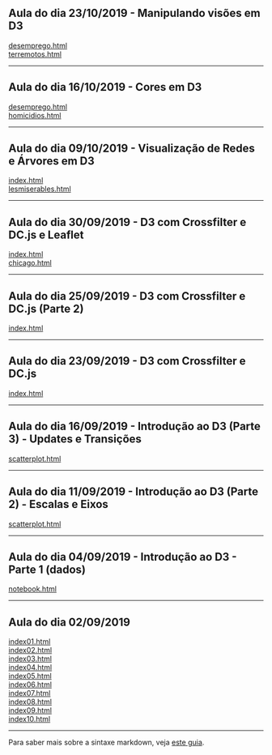 ## Aula do dia 23/10/2019 - Manipulando visões em D3

[desemprego.html](d3_interactive/index.html)<br>
[terremotos.html](d3_interactive_2/index.html)<br>

---

## Aula do dia 16/10/2019 - Cores em D3

[desemprego.html](d3_color/index.html)<br>
[homicidios.html](d3_color2/index.html)<br>

---

## Aula do dia 09/10/2019 - Visualização de Redes e Árvores em D3

[index.html](d3_network/index.html)<br>
[lesmiserables.html](d3_network2/index.html)<br>

---

## Aula do dia 30/09/2019 - D3 com Crossfilter e DC.js e Leaflet

[index.html](d3_leaflet/index.html)<br>
[chicago.html](d3_leaflet_chicago/index.html)<br>

---

## Aula do dia 25/09/2019 - D3 com Crossfilter e DC.js (Parte 2)

[index.html](d3_crossfilter_2/d3-com-crossfilter-e-dc-js-parte-2/index.html)<br>

---

## Aula do dia 23/09/2019 - D3 com Crossfilter e DC.js

[index.html](d3_crossfilter/d3-com-crossfilter-e-dc-js/index.html)<br>

---

## Aula do dia 16/09/2019 - Introdução ao D3 (Parte 3) - Updates e Transições

[scatterplot.html](d3_update/scatterplot.html)<br>

---

## Aula do dia 11/09/2019 - Introdução ao D3 (Parte 2) - Escalas e Eixos

[scatterplot.html](d3_scale/scatterplot.html)<br>

---

## Aula do dia 04/09/2019 - Introdução ao D3 - Parte 1 (dados)

[notebook.html](d3_intro/notebook.html)<br>

---

## Aula do dia 02/09/2019

[index01.html](basic/index01.html)<br>
[index02.html](basic/index02.html)<br>
[index03.html](basic/index03.html)<br>
[index04.html](basic/index04.html)<br>
[index05.html](basic/index05.html)<br>
[index06.html](basic/index06.html)<br>
[index07.html](basic/index07.html)<br>
[index08.html](basic/index08.html)<br>
[index09.html](basic/index09.html)<br>
[index10.html](basic/index10.html)<br>




---

Para saber mais sobre a sintaxe markdown, veja [este guia](https://guides.github.com/features/mastering-markdown/).
